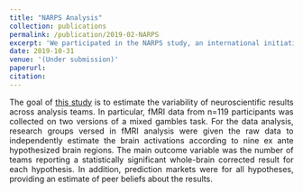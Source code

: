 ```yaml
---
title: "NARPS Analysis"
collection: publications
permalink: /publication/2019-02-NARPS
excerpt: 'We participated in the NARPS study, an international initiative to estimate the variability of neuroscientific results across analysis teams. The results are currently in the process of being submitted to Nature.'
date: 2019-10-31
venue: '(Under submission)'
paperurl: 
citation: 
---
```


<p><div style="text-align: justify"> 
The goal of <a href="https://www.narps.info/">this study</a> is to estimate the variability of neuroscientific results across analysis teams. In particular, fMRI data from n=119 participants was collected on two versions of a mixed gambles task. For the data analysis, research groups versed in fMRI analysis were given the raw data to independently estimate the brain activations according to nine ex ante hypothesized brain regions. The main outcome variable was the number of teams reporting a statistically significant whole-brain corrected result for each hypothesis. In addition, prediction markets were for all hypotheses, providing an estimate of peer beliefs about the results.
</div></p>
